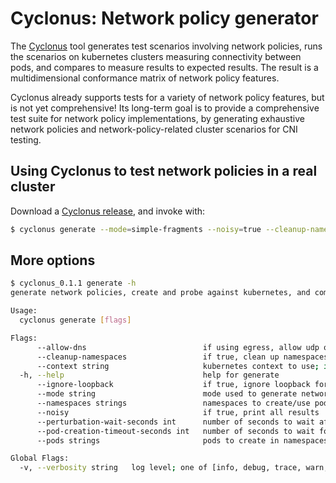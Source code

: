 # Cyclonus: Network policy generator

The [Cyclonus](https://github.com/mattfenwick/cyclonus) tool generates test scenarios involving network policies,
runs the scenarios on kubernetes clusters measuring connectivity between pods, and compares to measure results to
expected results.  The result is a multidimensional conformance matrix of network policy features.

Cyclonus already supports tests for a variety of network policy features, but is not yet comprehensive!
Its long-term goal is to provide a comprehensive test suite for network policy implementations, by generating
exhaustive network policies and network-policy-related cluster scenarios for CNI testing.

## Using Cyclonus to test network policies in a real cluster

Download a [Cyclonus release](https://github.com/mattfenwick/cyclonus/releases), and invoke with:

```bash
$ cyclonus generate --mode=simple-fragments --noisy=true --cleanup-namespaces=true
```

## More options

```bash
$ cyclonus_0.1.1 generate -h
generate network policies, create and probe against kubernetes, and compare to expected results

Usage:
  cyclonus generate [flags]

Flags:
      --allow-dns                          if using egress, allow udp over port 53 for DNS resolution (default true)
      --cleanup-namespaces                 if true, clean up namespaces after completion
      --context string                     kubernetes context to use; if empty, uses default context
  -h, --help                               help for generate
      --ignore-loopback                    if true, ignore loopback for truthtable correctness verification
      --mode string                        mode used to generate network policies
      --namespaces strings                 namespaces to create/use pods in (default [x,y,z])
      --noisy                              if true, print all results
      --perturbation-wait-seconds int      number of seconds to wait after perturbing the cluster (i.e. create a network policy, modify a ns/pod label) before running probes, to give the CNI time to update the cluster state (default 5)
      --pod-creation-timeout-seconds int   number of seconds to wait for pods to create, be running and have IP addresses (default 60)
      --pods strings                       pods to create in namespaces (default [a,b,c])

Global Flags:
  -v, --verbosity string   log level; one of [info, debug, trace, warn, error, fatal, panic] (default "info")
```
